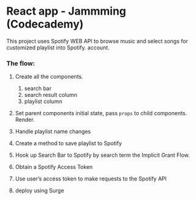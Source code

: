 # React app - Jammming (Codecademy)

This project uses Spotify WEB API to browse music and select songs for customized playlist into Spotify. account.

### The flow:

1. Create all the components.
   1. search bar
   2. search result column
   3. playlist column

2. Set parent components initial state, pass `props` to child components. Render.
3. Handle playlist name changes
4. Create a method to save playlist to Spotify
5. Hook up Search Bar to Spotify by search term the Implicit Grant Flow.
6. Obtain a Spotify Access Token
7. Use user’s access token to make requests to the Spotify API
8. deploy using Surge

